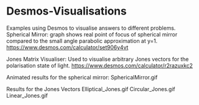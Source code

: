 # Desmos-Visualisations
Examples using Desmos to visualise answers to different problems. 
Spherical Mirror: graph shows real point of focus of spherical mirror compared to the small angle parabolic approximation at y=1.
https://www.desmos.com/calculator/set906y4vt

Jones Matrix Visualiser: Used to visualise arbitrary Jones vectors for the polarisation state of light. 
https://www.desmos.com/calculator/r2razuxkc2 

Animated results for the spherical mirror:
SphericalMirror.gif

Results for the Jones Vectors
Elliptical_Jones.gif
Circular_Jones.gif
Linear_Jones.gif
